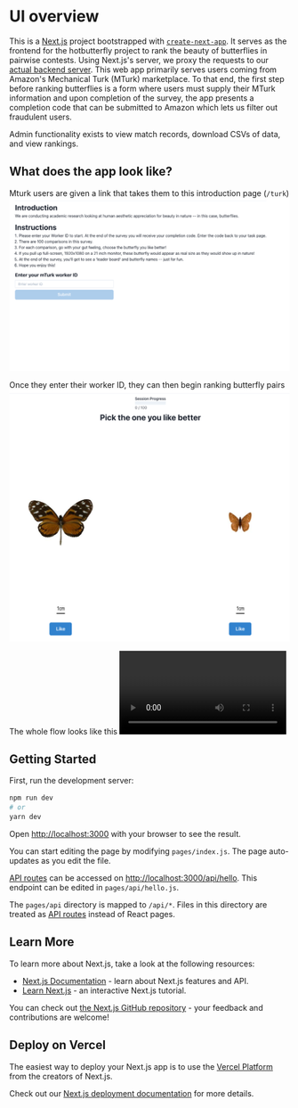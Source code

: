 # UI overview
This is a [Next.js](https://nextjs.org/) project bootstrapped with [`create-next-app`](https://github.com/vercel/next.js/tree/canary/packages/create-next-app). It serves as the frontend for the hotbutterfly project to rank the beauty of butterflies in pairwise contests. Using Next.js's server, we proxy the requests to our [actual backend server](https://github.com/jzengg/hotbutterfly). This web app primarily serves users coming from Amazon's Mechanical Turk (MTurk) marketplace. To that end, the first step before ranking butterflies is a form where users must supply their MTurk information and upon completion of the survey, the app presents a completion code that can be submitted to Amazon which lets us filter out fraudulent users.

Admin functionality exists to view match records, download CSVs of data, and view rankings.

## What does the app look like?
Mturk users are given a link that takes them to this introduction page (`/turk`)
![Landing Page](readme_static/intro.png "Landing page")

Once they enter their worker ID, they can then begin ranking butterfly pairs
![Voting](readme_static/survey.png "Voting")

The whole flow looks like this
![Video](readme_static/recording.mov "Video")

## Getting Started

First, run the development server:

```bash
npm run dev
# or
yarn dev
```

Open [http://localhost:3000](http://localhost:3000) with your browser to see the result.

You can start editing the page by modifying `pages/index.js`. The page auto-updates as you edit the file.

[API routes](https://nextjs.org/docs/api-routes/introduction) can be accessed on [http://localhost:3000/api/hello](http://localhost:3000/api/hello). This endpoint can be edited in `pages/api/hello.js`.

The `pages/api` directory is mapped to `/api/*`. Files in this directory are treated as [API routes](https://nextjs.org/docs/api-routes/introduction) instead of React pages.

## Learn More

To learn more about Next.js, take a look at the following resources:

- [Next.js Documentation](https://nextjs.org/docs) - learn about Next.js features and API.
- [Learn Next.js](https://nextjs.org/learn) - an interactive Next.js tutorial.

You can check out [the Next.js GitHub repository](https://github.com/vercel/next.js/) - your feedback and contributions are welcome!

## Deploy on Vercel

The easiest way to deploy your Next.js app is to use the [Vercel Platform](https://vercel.com/new?utm_medium=default-template&filter=next.js&utm_source=create-next-app&utm_campaign=create-next-app-readme) from the creators of Next.js.

Check out our [Next.js deployment documentation](https://nextjs.org/docs/deployment) for more details.
